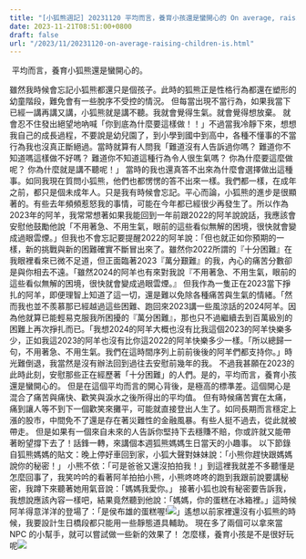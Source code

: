 ```yaml
---
title: "[小狐熊週記] 20231120 平均而言，養育小孩還是蠻開心的 On average, raising children is pretty fun."
date: 2023-11-21T08:51:00+0800
draft: false
url: "/2023/11/20231120-on-average-raising-children-is.html"
---
```


 平均而言，養育小狐熊還是蠻開心的。

雖然我時候會忘記小狐熊都還只是個孩子。此時的狐熊正是性格行為都還在塑形的幼童階段，難免會有一些脫序不受控的情況。 但每當出現不當行為，如果我當下已經一講再講又講，小狐熊就是講不聽。我就會覺得生氣。就會覺得想放棄。
就會忍不住發出絕望地吶喊「你到底為什麼要這樣做！！」不過當我冷靜下來，想想我自己的成長過程，不要說是幼兒園了，到小學到國中到高中，各種不懂事的不當行為我也沒真正斷絕過。當時就算有人問我「難道沒有人告訴過你嗎？
難道你不知道嗎這樣做不好嗎？
難道你不知道這種行為令人很生氣嗎？
你為什麼要這麼做呢？
你為什麼就是講不聽呢！」
當時的我也還真答不出來為什麼會選擇做出這種事。如同我現在質問小狐熊，他們也都愣愣的答不出來一樣。我們都一樣，在成年之前，都只是個未成年人。只是我有時候會忘記。平心而論，小狐熊的進步是很顯著的。有些去年頻頻惹怒我的事情，可能在今年都已經很少再發生了。所以作為2023年的阿羊，我常常想著如果我能回到一年前跟2022的阿羊說說話，我應該會安慰他鼓勵他說「不用著急、不用生氣，眼前的這些看似無解的困境，很快就會變成過眼雲煙。」但我也不會忘記要提醒2022的阿羊說：「但也就正如你預期的一樣，新的挑戰與新的困難確實不斷冒出來了。雖然你2022所謂的『十分困難』在我眼裡看來已微不足道，但正面臨著2023『萬分艱難』的我，內心的痛苦分數卻是與你相去不遠。「雖然2024的阿羊也有來對我說『不用著急、不用生氣，眼前的這些看似無解的困境，很快就會變成過眼雲煙。』 但我作為一隻正在2023當下掙扎的阿羊，即便理智上知道了這一切，還是難以免除各種痛苦與生氣的情緒。「然而我也並不羨慕那已經越過這些困難、跑回來2023講一些風涼話的2024阿羊。因為他就算已能輕易克服我所困擾的『萬分困難』，那也只不過繼續去到百萬級別的困難上再次掙扎而已。「我想2024的阿羊大概也沒有比我這個2023的阿羊快樂多少，正如我這2023的阿羊也沒有比你這2022的阿羊快樂多少一樣。「所以總歸一句，不用著急、不用生氣。我們在這時間序列上前前後後的阿羊們都支持你。」時光難倒退，我當然是沒有辦法回到過往去安慰前幾年的我。
不過我甚願在2023的此時此刻，安慰那些正在經歷著「十分困難」的人們。是的，平均而言，養育小孩還是蠻開心的。
但是在這個平均而言的開心背後，是極高的標準差。這個開心是混合了痛苦與痛快、歡笑與淚水之後所得出的平均值。 但有時候痛苦實在太痛，痛到讓人等不到下一個歡笑來攤平，可能就直接登出人生了。如同長期而言穩定上漲的股市，中間免不了還是存在著災難性的金融風暴。有些人挺不過去，從此就被帶走。 但是如果有一個來自未來的人告訴你堅持下去穩賺不賠，你或許就又能帶著盼望撐下去了！話鋒一轉，來講個本週狐熊媽媽生日當天的小趣事。 以下節錄自狐熊媽媽的貼文：晚上停好車回到家，小狐大聲對妹妹說：「小熊你趕快跟媽媽說你的秘密！」 小熊不依：「可是爸爸又還沒拍拍我！」到這裡我就差不多聽懂是怎麼回事了，我笑吟吟的看著阿羊拍拍小熊，小熊咚咚咚的跑到我跟前說要講秘密，我蹲下來聽著她用氣音說：「媽媽我愛你。」 接著小狐也說有秘密要告訴我，我想說應該內容一樣吧，結果竟然聽到他說：「媽媽，你的蛋糕在冰箱裡。」這時候阿羊得意洋洋的登場了：「是侯布雄的蛋糕喔!![](https://fonts.gstatic.com/s/e/notoemoji/15.0/1f60e/32.png)」遙想以前家裡還沒有小狐熊的時候，我要設計生日橋段都只能用一些靜態道具輔助。 現在多了兩個可以拿來當 NPC 的小幫手，就可以嘗試做一些新的效果了！
怎麼樣，養育小孩是不是很好玩呢![](https://fonts.gstatic.com/s/e/notoemoji/15.0/1f606/32.png)
